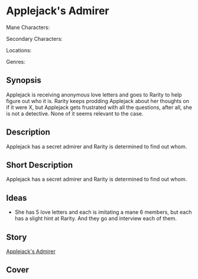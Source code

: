 # Applejack's Admirer

Mane Characters: 

Secondary Characters: 

Locations: 

Genres:

## Synopsis
Applejack is receiving anonymous love letters and goes to Rarity to help figure out who it is. Rarity keeps prodding Applejack about her thoughts on if it were X, but Applejack gets frustrated with all the questions, after all, she is not a detective. None of it seems relevant to the case.

## Description
Applejack has a secret admirer and Rarity is determined to find out whom.

## Short Description
Applejack has a secret admirer and Rarity is determined to find out whom.

## Ideas
- She has 5 love letters and each is imitating a mane 6 members, but each has a slight hint at Rarity. And they go and interview each of them.

## Story
[Applejack's Admirer](./applejacks-admirer.md)

## Cover

